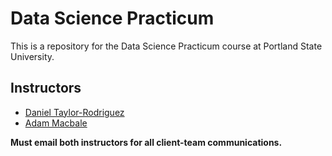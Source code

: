 # Data Science Practicum

This is a repository for the Data Science Practicum course at Portland State University.

## Instructors

- [Daniel Taylor-Rodriguez](mailto:dantayrod@pdx.edu)
- [Adam Macbale](mailto:amacbale@pdx.edu)

**Must email both instructors for all __client-team__ communications.**

